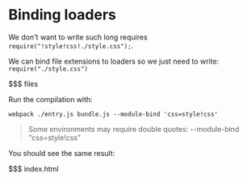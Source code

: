 # Binding loaders

We don't want to write such long requires `require("!style!css!./style.css");`.

We can bind file extensions to loaders so we just need to write: `require("./style.css")`

$$$ files

Run the compilation with:

``` text
webpack ./entry.js bundle.js --module-bind 'css=style!css'
```

> Some environments may require double quotes: --module-bind "css=style!css"

You should see the same result:

$$$ index.html
